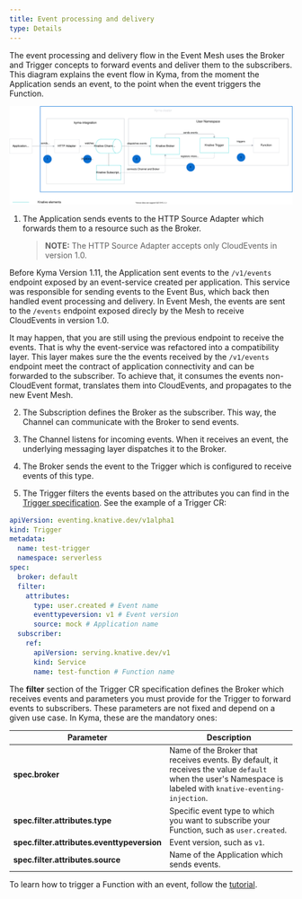 ```yaml
---
title: Event processing and delivery
type: Details
---
```

The event processing and delivery flow in the Event Mesh uses the Broker and Trigger concepts to forward events and deliver them to the subscribers.
This diagram explains the event flow in Kyma, from the moment the Application sends an event, to the point when the event triggers the Function.

![Eventing flow](./assets/event-mesh-flow.svg)

1. The Application sends events to the HTTP Source Adapter which forwards them to a resource such as the Broker.

    >**NOTE:** The HTTP Source Adapter accepts only CloudEvents in version 1.0.

Before Kyma Version 1.11, the Application sent events to the `/v1/events` endpoint exposed by an event-service created per application. This service was responsible for sending events to the Event Bus, which back then handled event processing and delivery. In Event Mesh, the events are sent to the `/events` endpoint exposed direcly by the Mesh to receive CloudEvents in version 1.0. 

It may happen, that you are still using the previous endpoint to receive the events. That is why the event-service was refactored into a compatibility layer. This layer makes sure the the events received by the `/v1/events` endpoint meet the contract of application connectivity and can be forwarded to the subscriber. To achieve that, it consumes the events non-CloudEvent format, translates them into CloudEvents, and propagates to the new Event Mesh. 

2. The Subscription defines the Broker as the subscriber. This way, the Channel can communicate with the Broker to send events.

3. The Channel listens for incoming events. When it receives an event, the underlying messaging layer dispatches it to the Broker.

4. The Broker sends the event to the Trigger which is configured to receive events of this type.

5. The Trigger filters the events based on the attributes you can find in the [Trigger specification](https://knative.dev/v0.12-docs/eventing/broker-trigger/). See the example of a Trigger CR:

```yaml
apiVersion: eventing.knative.dev/v1alpha1
kind: Trigger
metadata:
  name: test-trigger
  namespace: serverless
spec:
  broker: default
  filter:
    attributes:
      type: user.created # Event name
      eventtypeversion: v1 # Event version
      source: mock # Application name
  subscriber:
    ref:
      apiVersion: serving.knative.dev/v1
      kind: Service
      name: test-function # Function name
```

The **filter** section of the Trigger CR specification defines the Broker which receives events and parameters you must provide for the Trigger to forward events to subscribers. These parameters are not fixed and depend on a given use case. In Kyma, these are the mandatory ones:

| Parameter  |  Description  |
|------------|-------------- |
| **spec.broker** | Name of the Broker that receives events. By default, it receives the value `default` when the user's Namespace is labeled with `knative-eventing-injection`.  |
| **spec.filter.attributes.type** | Specific event type to which you want to subscribe your Function, such as `user.created`.|
| **spec.filter.attributes.eventtypeversion** | Event version, such as `v1`. |
| **spec.filter.attributes.source** | Name of the Application which sends events. |

To learn how to trigger a Function with an event, follow the [tutorial](/components/serverless/#tutorials-trigger-a-function-with-an-event).
